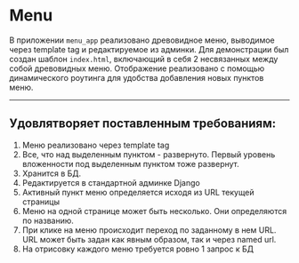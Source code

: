 # Menu

В приложении `menu_app` реализовано древовидное меню, выводимое через template tag и редактируемое из админки. Для демонстрации был создан шаблон `index.html`, включающий в себя 2 несвязанных между собой древовидных меню. Отображение реализовано с помощью динамического роутинга для удобства добавления новых пунктов меню.

---

## Удовлятворяет поставленным требованиям:
1) Меню реализовано через template tag
2) Все, что над выделенным пунктом - развернуто. Первый уровень вложенности под выделенным пунктом тоже развернут.
3) Хранится в БД.
4) Редактируется в стандартной админке Django
5) Активный пункт меню определяется исходя из URL текущей страницы
6) Меню на одной странице может быть несколько. Они определяются по названию.
7) При клике на меню происходит переход по заданному в нем URL. URL может быть задан как явным образом, так и через named url.
8) На отрисовку каждого меню требуется ровно 1 запрос к БД
